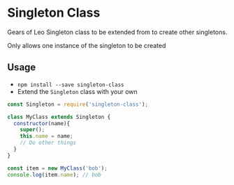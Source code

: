# Singleton Class

Gears of Leo Singleton class to be extended from to create other singletons.

Only allows one instance of the singleton to be created

## Usage

* `npm install --save singleton-class`
* Extend the `Singleton` class with your own

```javascript
const Singleton = require('singleton-class');

class MyClass extends Singleton {
  constructor(name){
    super();
    this.name = name;
    // Do other things
  }
}

const item = new MyClass('bob');
console.log(item.name); // bob
```
